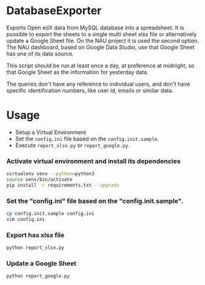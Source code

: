 # DatabaseExporter

Exports Open edX data from MySQL database into a spreadsheet. 
It is possible to export the sheets to a single multi sheet xlsx file or alternatively 
update a Google Sheet file. On the NAU project it is used the second option.
The NAU dashboard, based on Google Data Studio, use that Google Sheet has one of
its data source.

This script should be run at least once a day, at preference at midnight, so that
Google Sheet as the information for yesterday data.

The queries don't have any reference to individual users, and don't have specific
identification numbers, like user id, emails or similar data. 

# Usage

 - Setup a Virtual Environment
 - Set the `config.ini` file based on the `config.init.sample`.
 - Execute `report_xlsx.py` or `report_google.py`.

### Activate virtual environment and install its dependencies
```bash
virtualenv venv --python=python3
source venv/bin/activate
pip install -r requirements.txt --upgrade
```

### Set the "config.ini" file based on the "config.init.sample".
```bash
cp config.init.sample config.ini
vim config.ini
```

### Export has xlsx file
```bash
python report_xlsx.py
```

### Update a Google Sheet
```bash
python report_google.py
```
